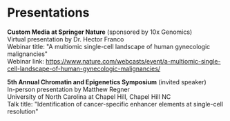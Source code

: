 # Presentations

**Custom Media at Springer Nature** (sponsored by 10x Genomics)<br>
Virtual presentation by Dr. Hector Franco<br>
Webinar title: "A multiomic single-cell landscape of human gynecologic malignancies"<br>
Webinar link: https://www.nature.com/webcasts/event/a-multiomic-single-cell-landscape-of-human-gynecologic-malignancies/

**5th Annual Chromatin and Epigenetics Symposium** (invited speaker)<br>
In-person presentation by Matthew Regner<br>
University of North Carolina at Chapel Hill, Chapel Hill NC<br>
Talk title: "Identification of cancer-specific enhancer elements at single-cell resolution"
